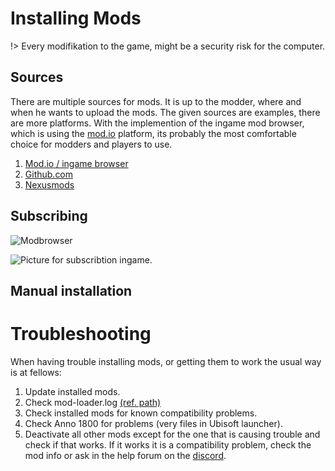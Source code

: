 # Installing Mods

!> Every modifikation to the game, might be a security risk for the computer.

## Sources
There are multiple sources for mods. It is up to the modder, where and when he wants to upload the mods. The given sources are examples, there are more platforms. With the implemention of the ingame mod browser, which is using the [mod.io](http://mod.io) platform, its probably the most comfortable choice for modders and players to use.

1. [Mod.io / ingame browser](https://mod.io/g/anno-1800)
2. [Github.com](https://github.com/)
3. [Nexusmods](https://www.nexusmods.com/anno1800/)

## Subscribing

![Modbrowser](/en/basics/modbrowser.png)

![Picture for subscribtion ingame.](/en/basics/subscribe.png)

## Manual installation



# Troubleshooting

When having trouble installing mods, or getting them to work the usual way is at fellows:

1. Update installed mods.
2. Check mod-loader.log [(ref. path)](/en/basics/path?id=mod-loaderlog)
3. Check installed mods for known compatibility problems.
4. Check Anno 1800 for problems (very files in Ubisoft launcher).
5. Deactivate all other mods except for the one that is causing trouble and check if that works. If it works it is a compatibility problem, check the mod info or ask in the help forum on the [discord](https://discord.gg/4XQTznE).